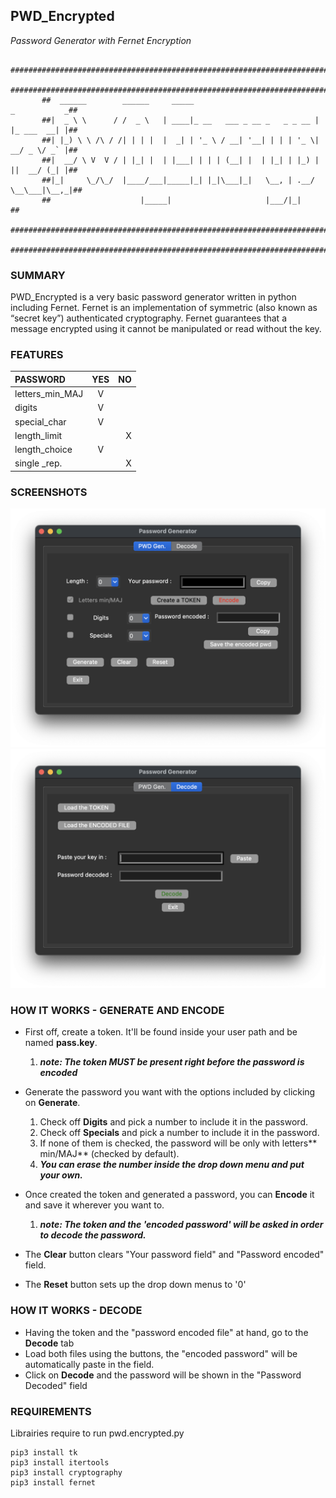 ## PWD_Encrypted
_Password Generator with Fernet Encryption_
```
       ##############################################################################
       ##############################################################################
       ##  ______        ______     _____                             _           _##
       ##|  _ \ \      / /  _ \   | ____|_ __   ___ _ __ _   _ _ __ | |_ ___  __| |##
       ##| |_) \ \ /\ / /| | | |  |  _| | '_ \ / __| '__| | | | '_ \| __/ _ \/ _` |##
       ##|  __/ \ V  V / | |_| |  | |___| | | | (__| |  | |_| | |_) | ||  __/ (_| |##
       ##|_|     \_/\_/  |____/___|_____|_| |_|\___|_|   \__, | .__/ \__\___|\__,_|##
       ##                    |_____|                     |___/|_|                  ##
       ##############################################################################
       ##############################################################################
```

### SUMMARY
PWD_Encrypted is a very basic password generator written in python including Fernet.
Fernet is an implementation of symmetric (also known as “secret key”) authenticated cryptography.
Fernet guarantees that a message encrypted using it cannot be manipulated or read without the key.

### FEATURES
| PASSWORD         |       YES       |       NO      |
|:-----------------|:---------------:| -------------:|
| letters_min_MAJ  |        V        |               |
| digits           |        V        |               |
| special_char     |        V        |               |
| length_limit     |                 |       X       |
| length_choice    |        V        |               |
| single _rep.     |                 |       X       |

### SCREENSHOTS
![Screenshot](https://github.com/gelndjj/PWD_Encrypted/blob/main/img/pwd_gen.png)
![Screenshot](https://github.com/gelndjj/PWD_Encrypted/blob/main/img/pwd_dec.png)

### HOW IT WORKS - GENERATE AND ENCODE
* First off, create a token. It'll be found inside your user path and be named **pass.key**.
  1. ***note: The token MUST be present right before the password is encoded***
* Generate the password you want with the options included by clicking on **Generate**.

  1. Check off **Digits** and pick a number to include it in the password.
  2. Check off **Specials** and pick a number to include it in the password.
  3. If none of them is checked, the password will be only with letters** min/MAJ** (checked by default).
  4. ***You can erase the number inside the drop down menu and put your own.***
  
* Once created the token and generated a password, you can **Encode** it and save it wherever you want to.
   1. ***note: The token and the 'encoded password' will be asked in order to decode the password.***
* The **Clear** button clears "Your password field" and "Password encoded" field.
* The **Reset** button sets up the drop down menus to '0'

### HOW IT WORKS - DECODE
* Having the token and the "password encoded file" at hand, go to the **Decode** tab
* Load both files using the buttons, the "encoded password" will be automatically paste in the field.
* Click on **Decode** and the password will be shown in the "Password Decoded" field

### REQUIREMENTS
Librairies require to run pwd.encrypted.py

```
pip3 install tk
pip3 install itertools
pip3 install cryptography
pip3 install fernet

```
